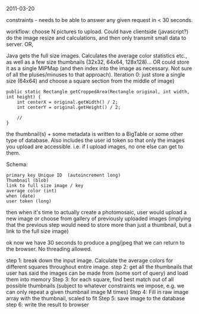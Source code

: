 2011-03-20

constraints - needs to be able to answer any given request in < 30 seconds.


workflow:
choose N pictures to upload.  Could have clientside (javascript?) do the image resize and calculations, and then only transmit small data to server.  OR,

Java gets the full size images.  Calculates the average color statistics etc., as well as a few size thumbnails (32x32, 64x64, 128x128)... OR could store it as a single MIPMap (and then index into the image as necessary.  Not sure of all the pluses/minuses to that approach).  Iteration 0: just store a single size (64x64) and choose a square section from the middle of image)

~~~
public static Rectangle getCroppedArea(Rectangle original, int width, int height) {
	int centerX = original.getWidth() / 2;
	int centerY = original.getHeight() / 2;
	
	//
}

~~~


the thumbnail(s) + some metadata is written to a BigTable or some other type of database.  Also includes the user id token so that only the images you upload are accessible.  i.e. if I upload images, no one else can get to them.

Schema:
~~~
primary key Unique ID  (autoincrement long)
Thumbnail (blob)
link to full size image / key 
average color (int)
when (date)
user token (long)
~~~

then when it's time to actually create a photomosaic, user would upload a new image or choose from gallery of previously uploaded images (implying that the previous step would need to store more than just a thumbnail, but a link to the full size image)


ok now we have 30 seconds to produce a png/jpeg that we can return to the browser.  No threading allowed.

step 1: break down the input image.  Calculate the average colors for different squares throughout entire image.
step 2: get all the thumbnails that user has said the images can be made from (some sort of query) and load them into memory
Step 3: for each square, find best match out of all possible thumbnails (subject to whatever constraints we impose, e.g. we can only repeat a given thumbnail image M times)
Step 4: Fill in raw image array with the thumbnail, scaled to fit
Step 5: save image to the database
step 6: write the result to browser